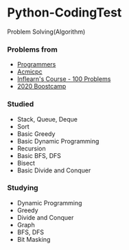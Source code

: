 # Python-CodingTest
Problem Solving(Algorithm)
### Problems from
- <a href="https://programmers.co.kr">Programmers</a>
- <a href="https://www.acmicpc.net/">Acmicpc</a>
- <a href="https://www.inflearn.com/">Inflearn's Course - 100 Problems</a>
- <a href="https://boostcamp.connect.or.kr/">2020 Boostcamp</a>
### Studied 
- Stack, Queue, Deque
- Sort
- Basic Greedy
- Basic Dynamic Programming
- Recursion
- Basic BFS, DFS
- Bisect
- Basic Divide and Conquer
### Studying
- Dynamic Programming
- Greedy
- Divide and Conquer
- Graph
- BFS, DFS
- Bit Masking

